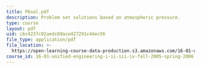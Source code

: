 ```yaml
---
title: P6sol.pdf
description: Problem set solutions based on atmospheric pressure.
type: course
layout: pdf
uid: c6c4237c92aedc69ace427291c44ec56
file_type: application/pdf
file_location: >-
  https://open-learning-course-data-production.s3.amazonaws.com/16-01-unified-engineering-i-ii-iii-iv-fall-2005-spring-2006/c6c4237c92aedc69ace427291c44ec56_P6sol.pdf
course_id: 16-01-unified-engineering-i-ii-iii-iv-fall-2005-spring-2006
---
```

